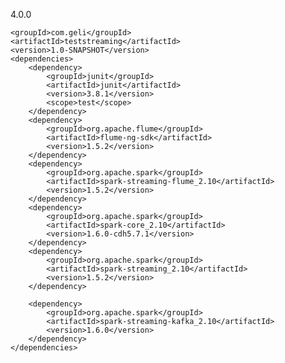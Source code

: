
<?xml version="1.0" encoding="UTF-8"?>
<project xmlns="http://maven.apache.org/POM/4.0.0"
         xmlns:xsi="http://www.w3.org/2001/XMLSchema-instance"
         xsi:schemaLocation="http://maven.apache.org/POM/4.0.0 http://maven.apache.org/xsd/maven-4.0.0.xsd">
    <modelVersion>4.0.0</modelVersion>

    <groupId>com.geli</groupId>
    <artifactId>teststreaming</artifactId>
    <version>1.0-SNAPSHOT</version>
    <dependencies>
        <dependency>
            <groupId>junit</groupId>
            <artifactId>junit</artifactId>
            <version>3.8.1</version>
            <scope>test</scope>
        </dependency>
        <dependency>
            <groupId>org.apache.flume</groupId>
            <artifactId>flume-ng-sdk</artifactId>
            <version>1.5.2</version>
        </dependency>
        <dependency>
            <groupId>org.apache.spark</groupId>
            <artifactId>spark-streaming-flume_2.10</artifactId>
            <version>1.5.2</version>
        </dependency>
        <dependency>
            <groupId>org.apache.spark</groupId>
            <artifactId>spark-core_2.10</artifactId>
            <version>1.6.0-cdh5.7.1</version>
        </dependency>
        <dependency>
            <groupId>org.apache.spark</groupId>
            <artifactId>spark-streaming_2.10</artifactId>
            <version>1.5.2</version>
        </dependency>
 <!--       <dependency>
            <groupId>com.fasterxml.jackson.core</groupId>
            <artifactId>jackson-core</artifactId>
            <version>2.4.4</version>
        </dependency>
        <dependency>
            <groupId>com.fasterxml.jackson.core</groupId>
            <artifactId>jackson-databind</artifactId>
            <version>2.4.4</version>
        </dependency>
        <dependency>
            <groupId>com.fasterxml.jackson.module</groupId>
            <artifactId>jackson-module-scala_2.10</artifactId>
            <version>2.4.4</version>
        </dependency>-->
        <dependency>
            <groupId>org.apache.spark</groupId>
            <artifactId>spark-streaming-kafka_2.10</artifactId>
            <version>1.6.0</version>
        </dependency>
    </dependencies>
    
</project>
